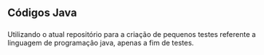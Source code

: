 ## Códigos Java
###

Utilizando o atual repositório para a criação de pequenos testes referente a linguagem de programação java, apenas a fim de testes.
